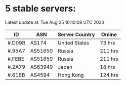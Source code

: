 # 5 stable servers:

Latest update at: Tue Aug 25 10:10:09 UTC 2020

| ID | ASN | Server Country | Online |
| -- | --- | -------------- | ------ |
| #.D09B | AS174 | United States | 73 hrs |
| #.95A7 | AS51659 | Russia | 211 hrs |
| #.FEBE | AS51659 | Russia | 211 hrs |
| #.2A79 | AS63949 | Japan | 18 hrs |
| #.618B | AS4594 | Hong Kong | 124 hrs |

